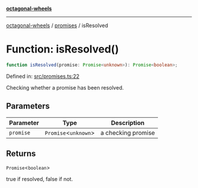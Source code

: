 [**octagonal-wheels**](../../README.md)

***

[octagonal-wheels](../../modules.md) / [promises](../README.md) / isResolved

# Function: isResolved()

```ts
function isResolved(promise: Promise<unknown>): Promise<boolean>;
```

Defined in: [src/promises.ts:22](https://github.com/vrtmrz/octagonal-wheels/blob/main/src/promises.ts#L22)

Checking whether a promise has been resolved.

## Parameters

| Parameter | Type | Description |
| ------ | ------ | ------ |
| `promise` | `Promise`\<`unknown`\> | a checking promise |

## Returns

`Promise`\<`boolean`\>

true if resolved, false if not.
